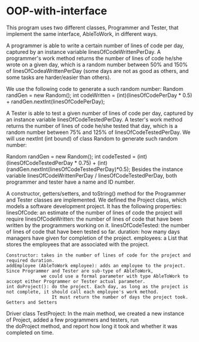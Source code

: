 # OOP-with-interface

This program uses two different classes, Programmer and Tester, that implement the same interface, AbleToWork, in different ways.

A programmer is able to write a certain number of lines of code per day, captured by an instance variable linesOfCodeWrittenPerDay. 
A programmer's work method returns the number of lines of code he/she wrote on a given day, which is a random number between 50% and 150% of linesOfCodeaWrittenPerDay (some days are not as good as others, and some tasks are harder/easier than others). 

We use the following code to generate a such random number:
Random randGen = new Random();
int codeWritten = (int)(linesOfCodePerDay * 0.5) + randGen.nextInt(linesOfCodePerDay);

A Tester is able to test a given number of lines of code per day, captured by an instance variable linesOfCodeTestedPerDay. 
A tester's work method returns the number of lines of code he/she tested that day, which is a random number between 75% and 125% 
of linesOfCodeTestedPerDay. We will use nextInt (int bound) of class Random to generate such random number:

Random randGen = new Random();
int codeTested = (int)(linesOfCodeTestedPerDay * 0.75) + (int)(randGen.nextInt(linesOfCodeTestedPerDay)*0.5);
Besides the instance variable linesOfCodeWrittenPerDay / linesOfCodeTestedPerDay, both programmer and tester have a name and ID number.


A constructor, getters/setters, and toString() method for the Programmer and Tester classes are implemented. 
 We defined the Project class, which models a software development project. It has the following properties:
    linesOfCode: an estimate of the number of lines of code the project will require 
    linesOfCodeWritten: the number of lines of code that have been written by the programmers working on it.
    linesOfCodeTested: the number of lines of code that have been tested so far.
    duration: how many days managers have given for completion of the project.
    employees: a List that stores the employees that are associated with the project. 

    Constructor: takes in the number of lines of code for the project and required duration.
    addEmployee (AbleToWork employee): adds an employee to the project. Since Programmer and Tester are sub-type of AbleToWork, 
                 we could use a formal parameter with type AbleToWork to accept either Programmer or Tester actual parameter.
    int doProject(): do the project. Each day, as long as the project is not complete, it should call each employee's work method. 
                     It must return the number of days the project took. 
    Getters and Setters 

Driver class TestProject:
              In the main method, we created a new instance of Project, 
                                  added a few programmers and testers, 
                                  run the doProject method, 
                                  and report how long it took and whether it was completed on time.
